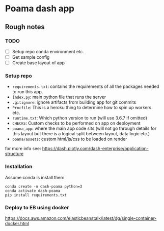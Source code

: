 # Poama dash app


## Rough notes

### TODO

- [ ] Setup repo conda environment etc.
- [ ] Get sample config
- [ ] Create base layout of app

### Setup repo

- `requirements.txt`: contains the requirements of all the packages needed to
  run this app.
- `index.py`: main python file that runs the server
- `.gitignore`: ignore artifacts from building app for git commits
- `Procfile`: This is a heroku thing to determine how to spin up workers etc.
- `runtime.txt`: Which python version to run (will use 3.6.7 if omitted)
- `CHECKS`: Custom checks to be performed on app on deployment
- `poama_app`: where the main app code sits (will not go through details for
  this layout but there is a logical split between layout, data logic etc.)
- `poama/assets`: custom html/js/css to be loaded on render
 
for more info see: https://dash.plotly.com/dash-enterprise/application-structure

### Installation

Assume conda is install then:

```
conda create -n dash-poama python=3
conda activate dash-poama
pip install requirements.txt
```


### Deploy to EB using docker

https://docs.aws.amazon.com/elasticbeanstalk/latest/dg/single-container-docker.html
